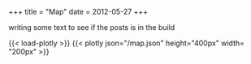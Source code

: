 +++
title = "Map"
date = 2012-05-27
+++


writing some text to see if the posts is in the build

{{< load-plotly >}}
{{< plotly json="/map.json" height="400px"  width= "200px" >}}
